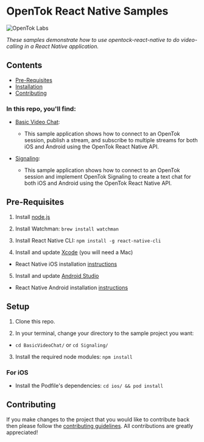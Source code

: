 # OpenTok React Native Samples

![OpenTok Labs](https://d26dzxoao6i3hh.cloudfront.net/items/0U1R0a0e2g1E361H0x3c/Image%202017-11-22%20at%2012.16.38%20PM.png?v=2507a2df)

*These samples demonstrate how to use opentock-react-native to do video-calling
in a React Native application.*

## Contents

- [Pre-Requisites](#pre-requisites)
- [Installation](#installation)
- [Contributing](#contributing)

### In this repo, you'll find:

 * [Basic Video Chat](https://github.com/opentok/opentok-react-native-samples/tree/master/BasicVideoChat):
    * This sample application shows how to connect to an OpenTok session,
    publish a stream, and subscribe to multiple streams for both iOS and
    Android using the OpenTok React Native API.

 * [Signaling](https://github.com/opentok/opentok-react-native-samples/tree/master/Signaling):
    * This sample application shows how to connect to an OpenTok session and implement OpenTok Signaling to create a text chat for both iOS and Android using the OpenTok React Native API.

## Pre-Requisites

1. Install [node.js](https://nodejs.org/)

2. Install Watchman: `brew install watchman`

3. Install React Native CLI: `npm install -g react-native-cli`

4. Install and update [Xcode](https://developer.apple.com/xcode/) (you will need a Mac)
* React Native iOS installation [instructions](https://facebook.github.io/react-native/docs/getting-started.html)

5. Install and update [Android Studio](https://developer.android.com/studio/index.html)
* React Native Android installation [instructions](https://facebook.github.io/react-native/docs/getting-started.html)

## Setup

1. Clone this repo.

2. In your terminal, change your directory to the sample project you want:

  - `cd BasicVideoChat/` or `cd Signaling/`

3. Install the required node modules: `npm install`

### For iOS

- Install the Podfile's dependencies: `cd ios/ && pod install`

## Contributing

If you make changes to the project that you would like to contribute back
then please follow the [contributing guidelines](CONTRIBUTING.md).
All contributions are greatly appreciated!
